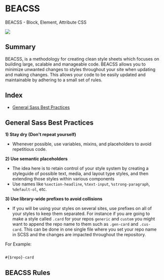 # BEACSS

BEACSS - Block, Element, Attribute CSS

<img src="https://cloud.githubusercontent.com/assets/1434956/16282094/155700ba-387c-11e6-957f-fa5dfe0759f6.gif" />

## Summary
BEACSS, is a methodology for creating clean style sheets which focuses on building large, scalable and manageable code. BEACSS allows you to  minimize unwanted changes to styles throughout your site when updating and making changes. This allows your code to be easily updated and maintainable by adhering to a small set of rules.

## Index
* [General Sass Best Practices](google.com)



## General Sass Best Practices

**1) Stay dry (Don't repeat yourself)**

* Whenever possible, use variables, mixins, and placeholders to avoid repetitious code.

**2) Use semantic placeholders**
* The idea here is to retain control of your style system by creating a styleguide of possible text, media, and layout type styles, and then extending those styles within various components
* Use names like `%section-headline`, `%text-input`, `%strong-paragraph`,` %default-ol`, etc.

**3) Use library-wide prefixes to avoid collisions**
* If you will be using your styles on several sites, use prefixes on all of your styles to keep them separated. For instance if you are going to make a style called `.card` for your repos `generic` and `custom` you might want to append the repo name to them such as `.gen-card` and `.cus-card`. This can be done in one single file where you set your repo name in SCSS and the changes are impacted throughout the repository.

For Example:
```$repo = 'gen';

#{$repo}-card
```



## BEACSS Rules
